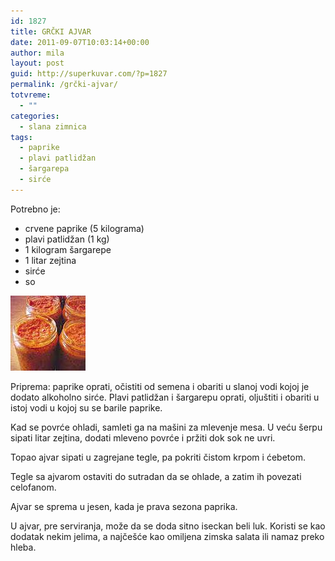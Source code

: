 ```yaml
---
id: 1827
title: GRČKI AJVAR
date: 2011-09-07T10:03:14+00:00
author: mila
layout: post
guid: http://superkuvar.com/?p=1827
permalink: /grčki-ajvar/
totvreme:
  - ""
categories:
  - slana zimnica
tags:
  - paprike
  - plavi patlidžan
  - šargarepa
  - sirće
---
```

Potrebno je:

  * crvene paprike (5 kilograma)
  * plavi patlidžan (1 kg)
  * 1 kilogram šargarepe
  * 1 litar zejtina
  * sirće
  * so

<img class="alignnone size-full wp-image-1829" title="ajvar2" src="/wp-content/uploads/2011/09/ajvar2.jpg" alt="" width="120" height="120" /> 

Priprema: paprike oprati, očistiti od semena i obariti u slanoj vodi kojoj je dodato alkoholno sirće. Plavi patlidžan i šargarepu oprati, oljuštiti i obariti u istoj vodi u kojoj su se barile paprike.

Kad se povrće ohladi, samleti ga na mašini za mlevenje mesa. U veću šerpu sipati litar zejtina, dodati mleveno povrće i pržiti dok sok ne uvri.

Topao ajvar sipati u zagrejane tegle, pa pokriti čistom krpom i ćebetom.

Tegle sa ajvarom ostaviti do sutradan da se ohlade, a zatim ih povezati celofanom.

Ajvar se sprema u jesen, kada je prava sezona paprika.

U ajvar, pre serviranja, može da se doda sitno iseckan beli luk. Koristi se kao dodatak nekim jelima, a najčešće kao omiljena zimska salata ili namaz preko hleba.